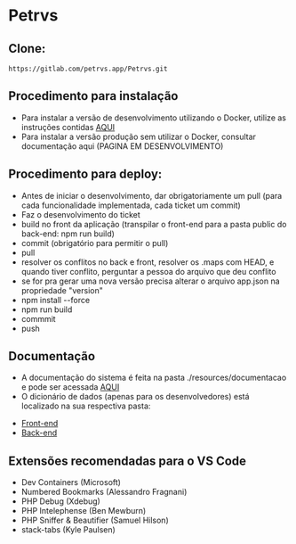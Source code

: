 # Petrvs

## Clone: 

```
https://gitlab.com/petrvs.app/Petrvs.git
```

## Procedimento para instalação

- Para instalar a versão de desenvolvimento utilizando o Docker, utilize as instruções contidas [AQUI](resources/README.md)
- Para instalar a versão produção sem utilizar o Docker, consultar documentação aqui (PAGINA EM DESENVOLVIMENTO) 

## Procedimento para deploy:

- Antes de iniciar o desenvolvimento, dar obrigatoriamente um pull (para cada funcionalidade implementada, cada ticket um commit)
- Faz o desenvolvimento do ticket
- build no front da aplicação (transpilar o front-end para a pasta public do back-end: npm run build)
- commit (obrigatório para permitir o pull)
- pull
- resolver os conflitos no back e front, resolver os .maps com HEAD, e quando tiver conflito, perguntar a pessoa do arquivo que deu conflito
- se for pra gerar uma nova versão precisa alterar o arquivo app.json na propriedade "version"
- npm install --force
- npm run build
- commmit
- push

## Documentação

- A documentação do sistema é feita na pasta ./resources/documentacao e pode ser acessada [AQUI](./resources/documentacao/manual.md)
- O dicionário de dados (apenas para os desenvolvedores) está localizado na sua respectiva pasta:
* [Front-end](./front-end/README.md)
* [Back-end](./back-end/README.md)  

## Extensões recomendadas para o VS Code

- Dev Containers (Microsoft)
- Numbered Bookmarks (Alessandro Fragnani)
- PHP Debug (Xdebug)
- PHP Intelephense (Ben Mewburn)
- PHP Sniffer & Beautifier (Samuel Hilson)
- stack-tabs (Kyle Paulsen)

